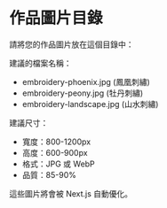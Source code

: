 # 作品圖片目錄

請將您的作品圖片放在這個目錄中：

建議的檔案名稱：
- embroidery-phoenix.jpg (鳳凰刺繡)
- embroidery-peony.jpg (牡丹刺繡)  
- embroidery-landscape.jpg (山水刺繡)

建議尺寸：
- 寬度：800-1200px
- 高度：600-900px
- 格式：JPG 或 WebP
- 品質：85-90%

這些圖片將會被 Next.js 自動優化。